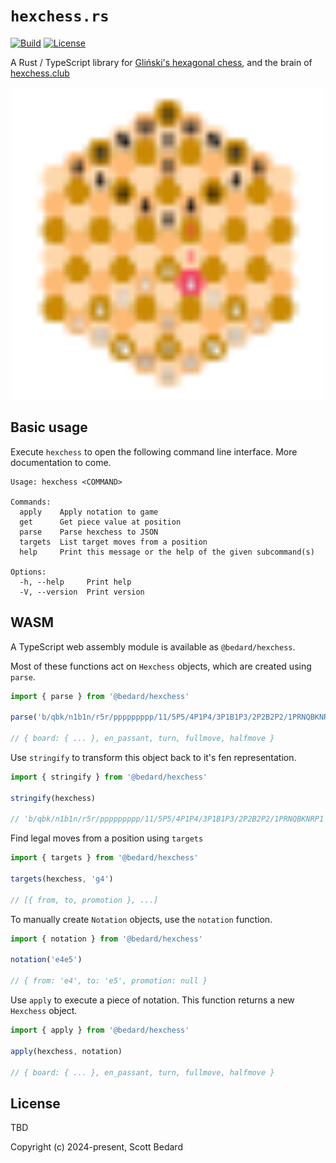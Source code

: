 # `hexchess.rs`

[![Build](https://github.com/scottbedard/hexchess.rs/actions/workflows/build.yml/badge.svg)](https://github.com/scottbedard/hexchess.rs/actions/workflows/build.yml)
[![License](https://img.shields.io/badge/license-TBD-blue)](https://github.com/scottbedard/hexchess.rs/blob/main/LICENSE)

A Rust / TypeScript library for [Gliński's hexagonal chess](https://en.wikipedia.org/wiki/Hexagonal_chess#Gli%C5%84ski's_hexagonal_chess), and the brain of [hexchess.club](https://hexchess.club)

<p align="center">
  <a href="https://hexchess.club">
    <img src="assets/hexchess.svg" width="500" />
  </a>
</p>

## Basic usage

Execute `hexchess` to open the following command line interface. More documentation to come.

```
Usage: hexchess <COMMAND>

Commands:
  apply    Apply notation to game
  get      Get piece value at position
  parse    Parse hexchess to JSON
  targets  List target moves from a position
  help     Print this message or the help of the given subcommand(s)

Options:
  -h, --help     Print help
  -V, --version  Print version
```

## WASM

A TypeScript web assembly module is available as `@bedard/hexchess`.

Most of these functions act on `Hexchess` objects, which are created using `parse`.

```ts
import { parse } from '@bedard/hexchess'

parse('b/qbk/n1b1n/r5r/ppppppppp/11/5P5/4P1P4/3P1B1P3/2P2B2P2/1PRNQBKNRP1')

// { board: { ... }, en_passant, turn, fullmove, halfmove }
```

Use `stringify` to transform this object back to it's fen representation.

```ts
import { stringify } from '@bedard/hexchess'

stringify(hexchess)

// 'b/qbk/n1b1n/r5r/ppppppppp/11/5P5/4P1P4/3P1B1P3/2P2B2P2/1PRNQBKNRP1 w - 0 1'
```

Find legal moves from a position using `targets`

```ts
import { targets } from '@bedard/hexchess'

targets(hexchess, 'g4')

// [{ from, to, promotion }, ...]
```

To manually create `Notation` objects, use the `notation` function.

```ts
import { notation } from '@bedard/hexchess'

notation('e4e5')

// { from: 'e4', to: 'e5', promotion: null }
```

Use `apply` to execute a piece of notation. This function returns a new `Hexchess` object.

```ts
import { apply } from '@bedard/hexchess'

apply(hexchess, notation)

// { board: { ... }, en_passant, turn, fullmove, halfmove }
```

## License

TBD

Copyright (c) 2024-present, Scott Bedard
